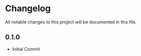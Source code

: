 # Changelog

All notable changes to this project will be documented in this file.

<!-- insertion marker -->

## 0.1.0

* Initial Commit
